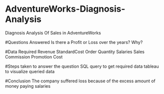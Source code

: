 # AdventureWorks-Diagnosis-Analysis
Diagnosis Analysis Of Sales in AdventureWorks

#Questions Answered
Is there a Profit or Loss over the years?
Why?

#Data Required
Revenue
StandardCost
Order Quantity
Salaries
Sales Commission
Promotion Cost

#Steps taken to answer the question
SQL query to get required data
tableau to visualize queried data

#Conclusion
The company suffered loss because of the excess amount of money paying salaries

